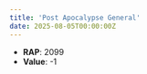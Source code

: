 ```yaml
---
title: 'Post Apocalypse General'
date: 2025-08-05T00:00:00Z
---
```

- **RAP**: 2099
- **Value**: -1
